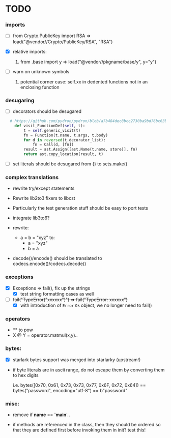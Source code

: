  # TODO
 
### imports     

- [ ] from Crypto.PublicKey import RSA => load("@vendor//Crypto/PublicKey/RSA", "RSA")
- [x] relative imports: 
  1. from .base import y => load("@vendor//pkgname/base/y", y="y")  

- [ ] warn on unknown symbols
  1. potential corner case: self.xx in dedented functions not in an enclosing function

### desugaring

- [ ] decorators should be desugared
```python
  # https://github.com/pydron/pydron/blob/a7b484dec8bcc2730ba9bd76bc63bf3362c05e4d/pydron/translation/dedecorator.py
    def visit_FunctionDef(self, t):
        t = self.generic_visit(t)
        fn = Function(t.name, t.args, t.body)
        for d in reversed(t.decorator_list):
            fn = Call(d, [fn])
        result = ast.Assign([ast.Name(t.name, store)], fn)
        return ast.copy_location(result, t)
```
- [ ] set literals should be desugared from {} to sets.make()
  

  
### complex translations

- rewrite try/except statements

- Rewrite lib2to3 fixers to libcst
 - Particularly the test generation stuff should be easy to port tests

- integrate lib3to6?
  
- rewrite:
    - a = b = "xyz" to:
      - a = "xyz"
      - b = a
    
- decode()/encode() should be translated to codecs.encode()/codecs.decode()

### exceptions

- [x] Exceptions => fail(), fix up the strings
  - [x] test string formatting cases as well
    
- [ ] ~~fail("TypeError(\"xxxxxx\")") => fail("TypeError: xxxxxx")~~
  - [x] with introduction of `Error` `Ok` object, we no longer need to fail()

### operators

- ** to pow
- X @ Y = operator.matmul(x,y)..


### bytes:
  
- [x] starlark bytes support was merged into starlarky (upstream!) 
  
- if byte literals are in ascii range, do not escape them by converting them to 
  hex digits 
  
  i.e. bytes([0x70, 0x61, 0x73, 0x73, 0x77, 0x6F, 0x72, 0x64]) == bytes("password", encoding="utf-8") == b"password"
  

### misc:

- remove if __name__ == '__main__'..

-  if methods are referenced in the class, then they should be ordered so that 
   they are defined first before invoking them in init? test this!
